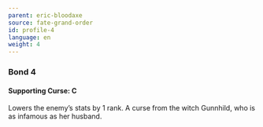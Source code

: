 ```yaml
---
parent: eric-bloodaxe
source: fate-grand-order
id: profile-4
language: en
weight: 4
---
```


### Bond 4

#### Supporting Curse: C

Lowers the enemy’s stats by 1 rank.
A curse from the witch Gunnhild, who is as infamous as her husband.
